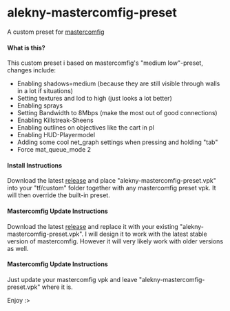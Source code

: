 # alekny-mastercomfig-preset
A custom preset for [mastercomfig](https://www.mastercomfig.com/)

#### What is this?
This custom preset i based on mastercomfig's "medium low"-preset, changes include:
* Enabling shadows=medium (because they are still visible through walls in a lot if situations)
* Setting textures and lod to high (just looks a lot better)
* Enabling sprays
* Setting Bandwidth to 8Mbps (make the most out of good connections)
* Enabling Killstreak-Sheens
* Enabling outlines on objectives like the cart in pl
* Enabling HUD-Playermodel
* Adding some cool net_graph settings when pressing and holding "tab"
* Force mat_queue_mode 2

#### Install Instructions
Download the latest [release](https://github.com/alekny/alekny-mastercomfig-preset/releases) and place "alekny-mastercomfig-preset.vpk" into your "tf/custom" folder together with any mastercomfig preset vpk.
It will then override the built-in preset.

#### Mastercomfig Update Instructions
Download the latest [release](https://github.com/alekny/alekny-mastercomfig-preset/releases) and replace it with your existing "alekny-mastercomfig-preset.vpk".
I will design it to work with the latest stable version of mastercomfig. However it will very likely work with older versions as well.

#### Mastercomfig Update Instructions
Just update your mastercomfig vpk and leave "alekny-mastercomfig-preset.vpk" where it is.

Enjoy :>
